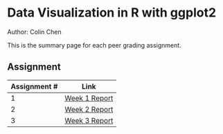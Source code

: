 # Data Visualization in R with ggplot2

Author: Colin Chen </br>

This is the summary page for each peer grading assignment.</br>

## Assignment
Assignment # | Link 
--- | --- 
1 | [Week 1 Report](https://github.com/hsc251/R-Learn/blob/master/JHU_DataVisual/02_Data_Visualization_in_R_with_ggplot2/JHU_datavis02_week1.rmd)
2 | [Week 2 Report](https://github.com/hsc251/R-Learn/blob/master/JHU_DataVisual/02_Data_Visualization_in_R_with_ggplot2/JHU_datavis02_week2.rmd)
3 | [Week 3 Report](https://github.com/hsc251/R-Learn/blob/master/JHU_DataVisual/02_Data_Visualization_in_R_with_ggplot2/JHU_datavis02_week3.rmd)
</br>

